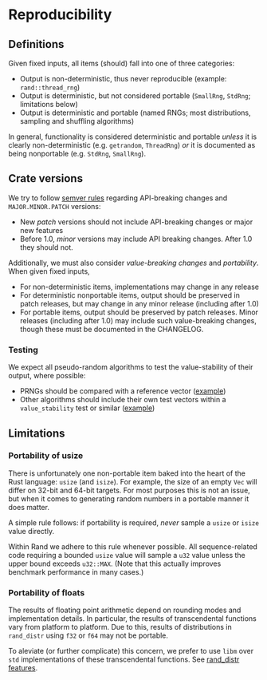 # Reproducibility

## Definitions

Given fixed inputs, all items (should) fall into one of three categories:

-   Output is non-deterministic, thus never reproducible (example: `rand::thread_rng`)
-   Output is deterministic, but not considered portable (`SmallRng`, `StdRng`; limitations below)
-   Output is deterministic and portable (named RNGs; most distributions, sampling and shuffling algorithms)

In general, functionality is considered deterministic and portable *unless*
it is clearly non-deterministic (e.g. `getrandom`, `ThreadRng`) *or* it is
documented as being nonportable (e.g. `StdRng`, `SmallRng`).

## Crate versions

We try to follow [semver rules](https://semver.org/) regarding
API-breaking changes and `MAJOR.MINOR.PATCH` versions:

-   New *patch* versions should not include API-breaking changes or major new
    features
-   Before 1.0, *minor* versions may include API breaking changes. After 1.0
    they should not.

Additionally, we must also consider *value-breaking changes* and *portability*.
When given fixed inputs,

-   For non-deterministic items, implementations may change in any release
-   For deterministic nonportable items, output should be preserved in patch
    releases, but may change in any minor release (including after 1.0)
-   For portable items, output should be preserved by patch releases.
    Minor releases (including after 1.0) may include such value-breaking
    changes, though these must be documented in the CHANGELOG.

### Testing

We expect all pseudo-random algorithms to test the value-stability of their
output, where possible:

-   PRNGs should be compared with a reference vector ([example](https://github.com/rust-random/rngs/blob/master/rand_xoshiro/src/xoshiro256starstar.rs#L115))
-   Other algorithms should include their own test vectors within a
    `value_stability` test or similar ([example](https://github.com/rust-random/rand/blob/master/src/distributions/bernoulli.rs#L203))

## Limitations

### Portability of usize

There is unfortunately one non-portable item baked into the heart of the Rust
language: `usize` (and `isize`). For example, the size of an empty
`Vec` will differ on 32-bit and 64-bit targets. For most purposes this is not an
issue, but when it comes to generating random numbers in a portable manner
it does matter.

A simple rule follows: if portability is required, *never* sample a `usize` or
`isize` value directly.

Within Rand we adhere to this rule whenever possible. All sequence-related
code requiring a bounded `usize` value will sample a `u32` value unless the
upper bound exceeds `u32::MAX`.
(Note that this actually improves benchmark performance in many cases.)

### Portability of floats

The results of floating point arithmetic depend on rounding modes and
implementation details. In particular, the results of transcendental functions vary
from platform to platform. Due to this, results of distributions in `rand_distr` using `f32` or `f64` may not be portable.

To aleviate (or further complicate) this concern, we prefer to use `libm` over `std` implementations of these transcendental functions. See [rand_distr features](crate-features.html#rand_distr-features).
